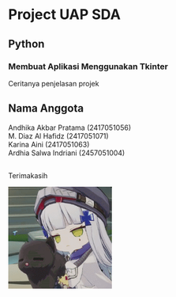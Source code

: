 # Project UAP SDA
## Python
### Membuat Aplikasi Menggunakan Tkinter
Ceritanya penjelasan projek
## Nama Anggota
Andhika Akbar Pratama (2417051056)
<br/> M. Diaz Al Hafidz (2417051071)
<br/> Karina Aini (2417051063)
<br/> Ardhia Salwa Indriani (2457051004)
##
Terimakasih

![](https://github.com/Quekar/Gif-placeholder/blob/main/cat_gun.gif)
